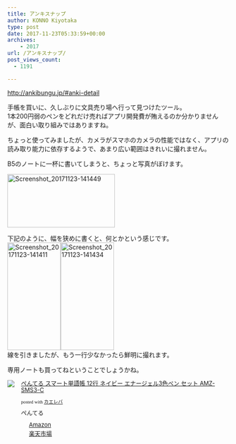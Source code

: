 ```yaml
---
title: アンキスナップ
author: KONNO Kiyotaka
type: post
date: 2017-11-23T05:33:59+00:00
archives:
    - 2017
url: /アンキスナップ/
post_views_count:
  - 1191

---
```

<a href="http://ankibungu.jp/#anki-detail" target="_blank">http://ankibungu.jp/#anki-detail</a>

手帳を買いに、久しぶりに文具売り場へ行って見つけたツール。  
1本200円弱のペンをどれだけ売ればアプリ開発費が賄えるのか分かりませんが、面白い取り組みではありますね。

ちょっと使ってみましたが、カメラがスマホのカメラの性能ではなく、アプリの読み取り能力に依存するようで、あまり広い範囲はきれいに撮れません。

B5のノートに一杯に書いてしまうと、ちょっと写真がぼけます。

[<img width="244" height="121" title="Screenshot_20171123-141449" style="display: inline; background-image: none;" alt="Screenshot_20171123-141449" src="https://i1.wp.com/www.programmers-office.ml/wp-content/uploads/2017/11/Screenshot_20171123-141449_thumb.jpg?resize=244%2C121&#038;ssl=1" border="0" data-recalc-dims="1" />][1]

下記のように、幅を狭めに書くと、何とかという感じです。  
[<img width="121" height="244" title="Screenshot_20171123-141411" style="display: inline; background-image: none;" alt="Screenshot_20171123-141411" src="https://i2.wp.com/www.programmers-office.ml/wp-content/uploads/2017/11/Screenshot_20171123-141411_thumb.jpg?resize=121%2C244&#038;ssl=1" border="0" data-recalc-dims="1" />][2][<img width="121" height="244" title="Screenshot_20171123-141434" style="display: inline; background-image: none;" alt="Screenshot_20171123-141434" src="https://i1.wp.com/www.programmers-office.ml/wp-content/uploads/2017/11/Screenshot_20171123-141434_thumb.jpg?resize=121%2C244&#038;ssl=1" border="0" data-recalc-dims="1" />][3]  
線を引きましたが、もう一行少なかったら鮮明に撮れます。

専用ノートも買ってねということでしょうかね。



<div class="kaerebalink-box" style="text-align: left; overflow: hidden; padding-bottom: 20px; font-size: small;">
  <div class="kaerebalink-image" style="margin: 0px 15px 10px 0px; float: left;">
    <a href="http://www.amazon.co.jp/exec/obidos/ASIN/B075YJH24G/konnokiyotaka-22/" target="_blank" rel="nofollow"><img style="border: currentcolor; border-image: none;" src="https://i1.wp.com/images-fe.ssl-images-amazon.com/images/I/51SpkcXbN3L._SL160_.jpg?ssl=1" data-recalc-dims="1" /></a>
  </div>
  
  <div class="kaerebalink-info" style="line-height: 120%; overflow: hidden;">
    <div class="kaerebalink-name" style="line-height: 120%; margin-bottom: 10px;">
      <a href="http://www.amazon.co.jp/exec/obidos/ASIN/B075YJH24G/konnokiyotaka-22/" target="_blank" rel="nofollow">ぺんてる スマート単語帳 12行 ネイビー エナージェル3色ペン セット AMZ-SMS3-C</a></p>
      <div class="kaerebalink-powered-date" style="line-height: 120%; font-family: verdana; font-size: 8pt; margin-top: 5px;">
        posted with <a href="http://kaereba.com" target="_blank" rel="nofollow">カエレバ</a>
      </div>
    </div>
    <div class="kaerebalink-detail" style="margin-bottom: 5px;">
      ぺんてる
    </div>
    <div class="kaerebalink-link1" style="margin-top: 10px;">
      <div class="shoplinkamazon" style="background: url(&quot;//img.yomereba.com/simple1.gif&quot;) no-repeat 0px 0px; padding: 2px 0px 2px 18px; margin-right: 5px; white-space: nowrap;">
        <a href="http://www.amazon.co.jp/gp/search?keywords=%E3%81%BA%E3%82%93%E3%81%A6%E3%82%8B%20%E3%82%B9%E3%83%9E%E3%83%BC%E3%83%88%E5%8D%98%E8%AA%9E%E5%B8%B3%E3%83%8E%E3%83%BC%E3%83%88&__mk_ja_JP=%E3%82%AB%E3%82%BF%E3%82%AB%E3%83%8A&tag=konnokiyotaka-22" target="_blank" rel="nofollow">Amazon</a>
      </div>
      <div class="shoplinkrakuten" style="background: url(&quot;//img.yomereba.com/simple1.gif&quot;) no-repeat 0px 0px; padding: 2px 0px 2px 18px; margin-right: 5px; white-space: nowrap;">
        <a href="https://hb.afl.rakuten.co.jp/hgc/06d13246.10ebaa62.06d13247.1eb85ca0/?pc=http%3A%2F%2Fsearch.rakuten.co.jp%2Fsearch%2Fmall%2F%25E3%2581%25BA%25E3%2582%2593%25E3%2581%25A6%25E3%2582%258B%2520%25E3%2582%25B9%25E3%2583%259E%25E3%2583%25BC%25E3%2583%2588%25E5%258D%2598%25E8%25AA%259E%25E5%25B8%25B3%25E3%2583%258E%25E3%2583%25BC%25E3%2583%2588%2F-%2Ff.1-p.1-s.1-sf.0-st.A-v.2%3Fx%3D0%26scid%3Daf_ich_link_urltxt%26m%3Dhttp%3A%2F%2Fm.rakuten.co.jp%2F" target="_blank" rel="nofollow">楽天市場</a>
      </div>
    </div>
  </div>
  
  <div class="booklink-footer" style="clear: left;">
  </div>
</div>

 [1]: https://i2.wp.com/www.programmers-office.ml/wp-content/uploads/2017/11/Screenshot_20171123-141449.jpg?ssl=1
 [2]: https://i0.wp.com/www.programmers-office.ml/wp-content/uploads/2017/11/Screenshot_20171123-141411.jpg?ssl=1
 [3]: https://i2.wp.com/www.programmers-office.ml/wp-content/uploads/2017/11/Screenshot_20171123-141434.jpg?ssl=1